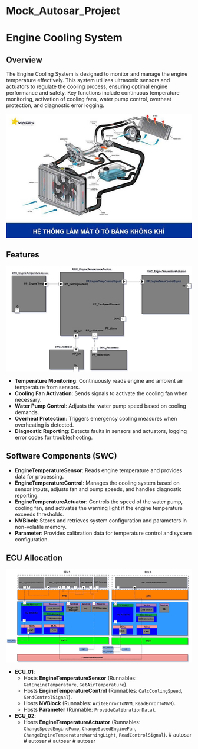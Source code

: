 # Mock_Autosar_Project
# Engine Cooling System

## Overview
The Engine Cooling System is designed to monitor and manage the engine temperature effectively. This system utilizes ultrasonic sensors and actuators to regulate the cooling process, ensuring optimal engine performance and safety. Key functions include continuous temperature monitoring, activation of cooling fans, water pump control, overheat protection, and diagnostic error logging.

![Hình ảnh hệ thống làm mát động cơ](https://github.com/tiencao75/Mock_Autosar_Project/blob/main/z6413832225423_1319b9df19a9162e51ab2a3acafe38e4.jpg?raw=true)
<!-- Nếu cần điều chỉnh kích thước, bạn có thể dùng HTML -->
<!-- <img src="URL_hình_ảnh_1" width="500"> -->

## Features
![Features](https://github.com/tiencao75/Mock_Autosar_Project/blob/main/z6413832689867_af4647b1c5a4e8741c1e06836e3b9a04.jpg?raw=true)
- **Temperature Monitoring**: Continuously reads engine and ambient air temperature from sensors.
- **Cooling Fan Activation**: Sends signals to activate the cooling fan when necessary.
- **Water Pump Control**: Adjusts the water pump speed based on cooling demands.
- **Overheat Protection**: Triggers emergency cooling measures when overheating is detected.
- **Diagnostic Reporting**: Detects faults in sensors and actuators, logging error codes for troubleshooting.

## Software Components (SWC)
- **EngineTemperatureSensor**: Reads engine temperature and provides data for processing.
- **EngineTemperatureControl**: Manages the cooling system based on sensor inputs, adjusts fan and pump speeds, and handles diagnostic reporting.
- **EngineTemperatureActuator**: Controls the speed of the water pump, cooling fan, and activates the warning light if the engine temperature exceeds thresholds.
- **NVBlock**: Stores and retrieves system configuration and parameters in non-volatile memory.
- **Parameter**: Provides calibration data for temperature control and system configuration.

## ECU Allocation
![Sơ đồ SWC mapping](https://github.com/tiencao75/Mock_Autosar_Project/blob/main/z6413834761491_68636943e8a1603ebf1fc375b0973de1.jpg?raw=true)
<!-- Nếu cần điều chỉnh kích thước, bạn có thể dùng HTML -->
<!-- <img src="URL_hình_ảnh_2" width="500"> -->

- **ECU_01**:
  - Hosts **EngineTemperatureSensor** (Runnables: `GetEngineTemperature`, `GetAirTemperature`).
  - Hosts **EngineTemperatureControl** (Runnables: `CalcCoolingSpeed`, `SendControlSignal`).
  - Hosts **NVBlock** (Runnables: `WriteErrorToNVM`, `ReadErrorToNVM`).
  - Hosts **Parameter** (Runnable: `ProvideCalibrationData`).
- **ECU_02**:
  - Hosts **EngineTemperatureActuator** (Runnables: `ChangeSpeedEnginePump`, `ChangeSpeedEngineFan`, `ChangeEngineTemperatureWarningLight`, `ReadControlSignal`).
#   a u t o s a r 
 
 #   a u t o s a r 
 
 #   a u t o s a r 
 
 #   a u t o s a r 
 
 